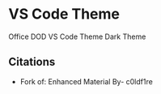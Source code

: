 # VS Code Theme
Office DOD VS Code Theme
Dark Theme

## Citations
* Fork of: Enhanced Material By- c0ldf1re
